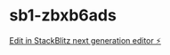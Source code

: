 # sb1-zbxb6ads

[Edit in StackBlitz next generation editor ⚡️](https://stackblitz.com/~/github.com/brandriantiana/sb1-zbxb6ads)